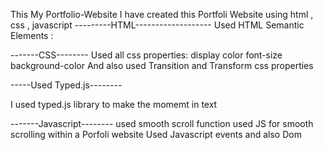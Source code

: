 This My Portfolio-Website
I have created this Portfoli Website using html , css , javascript
---------HTML-------------------
Used HTML Semantic Elements : 
<Headre>
<Navbar>
<Section>
<Footer>

-------CSS--------
Used all css properties:
display
color
font-size
background-color
And also used Transition and Transform css properties

-----Used Typed.js--------

I used typed.js library to make the momemt in text

-------Javascript--------
used smooth scroll function
used JS for smooth scrolling within a Porfoli website
Used Javascript events  and also Dom
